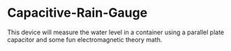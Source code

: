 # Capacitive-Rain-Gauge
This device will measure the water level in a container using a parallel plate capacitor and some fun electromagnetic theory math.
